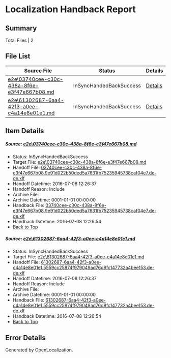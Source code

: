 # <a name='report-top'></a> Localization Handback Report

## Summary
 Total Files | 2

## File List
 Source File | Status | Details 
 ----------- | ------ | ------- 
 [e2e\03740cee-c30c-438a-8f6e-e3f47e667b08.md](https://github.com/OpenLocalizationTestOrg/oltest/blob/a7a9fb90ca8500223a9c33349dac51d8ec2e7002/e2e/03740cee-c30c-438a-8f6e-e3f47e667b08.md) | InSyncHandedBackSuccess | [Details](#47efb93a6bf1bbf79a151eed5ffb0464e37e85591)
 [e2e\61302687-6aa4-42f3-a0ee-c4a14e8e01e1.md](https://github.com/OpenLocalizationTestOrg/oltest/blob/a7a9fb90ca8500223a9c33349dac51d8ec2e7002/e2e/61302687-6aa4-42f3-a0ee-c4a14e8e01e1.md) | InSyncHandedBackSuccess | [Details](#7a1e47c7b416230ea518ed26c3dbcabfb132484d2)

## Item Details
##### <a name='47efb93a6bf1bbf79a151eed5ffb0464e37e85591'></a> Source: [e2e\03740cee-c30c-438a-8f6e-e3f47e667b08.md](https://github.com/OpenLocalizationTestOrg/oltest/blob/a7a9fb90ca8500223a9c33349dac51d8ec2e7002/e2e/03740cee-c30c-438a-8f6e-e3f47e667b08.md)
* Status: InSyncHandedBackSuccess
* Target File: [e2e\03740cee-c30c-438a-8f6e-e3f47e667b08.md](https://github.com/OpenLocalizationTestOrg/oltest-dede-fly/blob/57318f5176ed846f07869821de8b5774fd765372/e2e/03740cee-c30c-438a-8f6e-e3f47e667b08.md)
* Handoff File: [03740cee-c30c-438a-8f6e-e3f47e667b08.9e91d022b50ded5a7631fb75235945738caf04e7.de-de.xlf](https://github.com/OpenLocalizationTestOrg/olhandoff-e2e/blob/8e995562f2e4848a52d56e6e22ba6eb98e1f27b7/ol-handoff/OpenLocalizationTestOrg/oltest-dede-fly/ci/high/03740cee-c30c-438a-8f6e-e3f47e667b08.9e91d022b50ded5a7631fb75235945738caf04e7.de-de.xlf)
* Handoff Datetime: 2016-07-08 12:26:37
* Handoff Reason: Include
* Archive File: 
* Archive Datetime: 0001-01-01 00:00:00
* Handback File: [03740cee-c30c-438a-8f6e-e3f47e667b08.9e91d022b50ded5a7631fb75235945738caf04e7.de-de.xlf](https://github.com/OpenLocalizationTestOrg/olhandback-e2e/blob/99c5c4233426a299e33888054dbd4a27f51c6fc2/ol-handback/OpenLocalizationTestOrg/oltest-dede-fly/ci/high/03740cee-c30c-438a-8f6e-e3f47e667b08.9e91d022b50ded5a7631fb75235945738caf04e7.de-de.xlf)
* Handback Datetime: 2016-07-08 12:26:54
* [Back to Top](#report-top)

##### <a name='7a1e47c7b416230ea518ed26c3dbcabfb132484d2'></a> Source: [e2e\61302687-6aa4-42f3-a0ee-c4a14e8e01e1.md](https://github.com/OpenLocalizationTestOrg/oltest/blob/a7a9fb90ca8500223a9c33349dac51d8ec2e7002/e2e/61302687-6aa4-42f3-a0ee-c4a14e8e01e1.md)
* Status: InSyncHandedBackSuccess
* Target File: [e2e\61302687-6aa4-42f3-a0ee-c4a14e8e01e1.md](https://github.com/OpenLocalizationTestOrg/oltest-dede-fly/blob/57318f5176ed846f07869821de8b5774fd765372/e2e/61302687-6aa4-42f3-a0ee-c4a14e8e01e1.md)
* Handoff File: [61302687-6aa4-42f3-a0ee-c4a14e8e01e1.5559cc25874f979049ad76d9fc147732a4bee153.de-de.xlf](https://github.com/OpenLocalizationTestOrg/olhandoff-e2e/blob/8e995562f2e4848a52d56e6e22ba6eb98e1f27b7/ol-handoff/OpenLocalizationTestOrg/oltest-dede-fly/ci/high/61302687-6aa4-42f3-a0ee-c4a14e8e01e1.5559cc25874f979049ad76d9fc147732a4bee153.de-de.xlf)
* Handoff Datetime: 2016-07-08 12:26:37
* Handoff Reason: Include
* Archive File: 
* Archive Datetime: 0001-01-01 00:00:00
* Handback File: [61302687-6aa4-42f3-a0ee-c4a14e8e01e1.5559cc25874f979049ad76d9fc147732a4bee153.de-de.xlf](https://github.com/OpenLocalizationTestOrg/olhandback-e2e/blob/99c5c4233426a299e33888054dbd4a27f51c6fc2/ol-handback/OpenLocalizationTestOrg/oltest-dede-fly/ci/high/61302687-6aa4-42f3-a0ee-c4a14e8e01e1.5559cc25874f979049ad76d9fc147732a4bee153.de-de.xlf)
* Handback Datetime: 2016-07-08 12:26:54
* [Back to Top](#report-top)


## Error Details

Generated by OpenLocalization.
